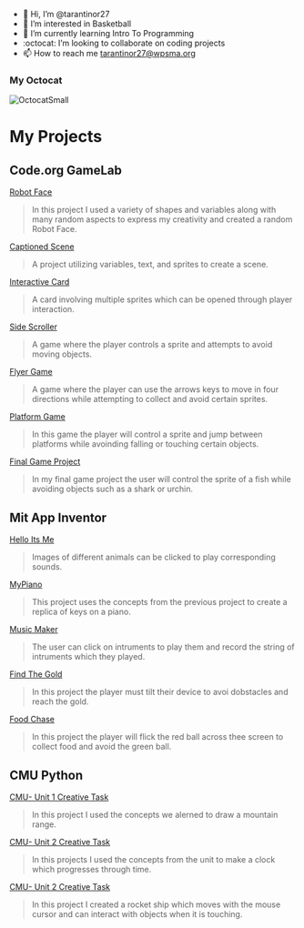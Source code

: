 - 👋 Hi, I’m @tarantinor27
- 🏀 I’m interested in Basketball
- 🌱 I’m currently learning Intro To Programming
- :octocat: I’m looking to collaborate on coding projects
- 📫 How to reach me tarantinor27@wpsma.org

### My Octocat
![OctocatSmall](https://github.com/tarantinor27/tarantinor27/assets/146843439/2ffe4270-09e0-4e51-b93f-39ae9b55d2c5)

# My Projects
## Code.org GameLab
[Robot Face](https://tarantinor27.github.io/Robot)
>In this project I used a variety of shapes and variables along with many random aspects to express my creativity and created a random Robot Face.

[Captioned Scene](https://studio.code.org/projects/gamelab/wz3iYMkA17XUaLcQlAd-tS3kiGZlkp9zKnMwDBfcRH4)
>A project utilizing variables, text, and sprites to create a scene.

[Interactive Card](https://studio.code.org/projects/gamelab/K_lYERd7_NnsnkLUdxvP42_PbTtJ4lbzmJVY-MXPsDY)
>A card involving multiple sprites which can be opened through player interaction.

[Side Scroller](https://studio.code.org/projects/gamelab/dHlBZ7kJGd__BPV0wqWcq-S8IevgtdovrE_7_h0o9is)
>A game where the player controls a sprite and attempts to avoid moving objects.

[Flyer Game](https://studio.code.org/projects/gamelab/et2g7mljs86hIzxIG5fVop3xfk8FeVpM3GwHoxc81S4)
>A game where the player can use the arrows keys to move in  four directions while attempting to collect and avoid certain sprites.

[Platform Game](https://studio.code.org/projects/gamelab/oacie2-EZ_jMEZdD-4wg5giLtbm0w7kWnqJe2ECF1pQ)
>In this game the player will control a sprite and jump between platforms while avoinding falling or touching certain objects.

[Final Game Project](https://studio.code.org/projects/gamelab/ndCMGqUwRrLRK3IURkRAlRNqZ71aX6sA61UN4mkdIuY)
>In my final game project the user will control the sprite of a fish while avoiding objects such as a shark or urchin.

## Mit App Inventor

[Hello Its Me](https://gallery.appinventor.mit.edu/?galleryid=624cf007-5658-4663-898f-89427ee6c29d)
>Images of different animals can be clicked to play corresponding sounds.

[MyPiano](https://gallery.appinventor.mit.edu/?galleryid=989082bc-2fb6-4a6f-97a0-ac435fd5cc0e)
>This project uses the concepts from the previous project to create a replica of keys on a piano.

[Music Maker](https://gallery.appinventor.mit.edu/?galleryid=166dfd5d-acb5-441c-a9b5-27c97a2264b3)
>The user can click on intruments to play them and record the string of intruments which they played.

[Find The Gold](https://gallery.appinventor.mit.edu/?galleryid=69ed90fb-38d2-46d7-9880-45bdcaef0300)
>In this project the player must tilt their device to avoi dobstacles and reach the gold.

[Food Chase](https://gallery.appinventor.mit.edu/?galleryid=b15ec821-3619-4dab-9072-3f5bb821a000)
>In this project the player will flick the red ball across thee screen to collect food and avoid the green ball.

## CMU Python


[CMU- Unit 1 Creative Task](https://academy.cs.cmu.edu/sharing/lawnGreenOwl2810)
>In this project I used the concepts we alerned to draw a mountain range.

[CMU- Unit 2 Creative Task](https://academy.cs.cmu.edu/sharing/lawnGreenCrocodile6880)
>In this projects I used the concepts from the unit to make a clock which progresses through time.

[CMU- Unit 2 Creative Task](https://academy.cs.cmu.edu/sharing/blackKitten4862)
>In this project I created a rocket ship which moves with the mouse cursor and can interact with objects when it is touching.


